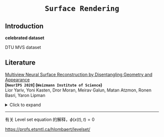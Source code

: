 # <p align=center>`Surface Rendering` </p>







## Introduction



**celebrated dataset**

DTU MVS dataset





## Literature

<span id="IDR"></span>
[Multiview Neural Surface Reconstruction by Disentangling Geometry and Appearance](https://arxiv.org/pdf/2003.09852.pdf)  
**[`NeurIPS 2020`] (`Weizmann Institute of Science`)**  
Lior Yariv, Yoni Kasten, Dror Moran, Meirav Galun, Matan Atzmon, Ronen Basri, Yaron Lipman

<details><summary>Click to expand</summary>
<div align="center"><img width="700" src="https://raw.githubusercontent.com/yzy1996/Image-Hosting/master/20210722165950.png" ></div>

> **Summary**



> **Details**

</details>

---



有关 Level set equation 的解释，$\phi(x(t), t) = 0$

https://profs.etsmtl.ca/hlombaert/levelset/

